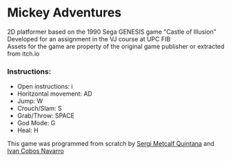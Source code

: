 # Mickey Adventures
2D platformer based on the 1990 Sega GENESIS game "Castle of Illusion" <br/>
Developed for an assignment in the VJ course at UPC FIB <br/>
Assets for the game are property of the original game publisher or extracted from itch.io <br/>

### Instructions:

* Open instructions: i
* Horitzontal movement: AD
* Jump: W
* Crouch/Slam: S
* Grab/Throw: SPACE
* God Mode: G
* Heal: H

This game was programmed from scratch by [Sergi Metcalf Quintana](https://github.com/themethist21) and [Ivan Cobos Navarro](https://github.com/Ivian34)
